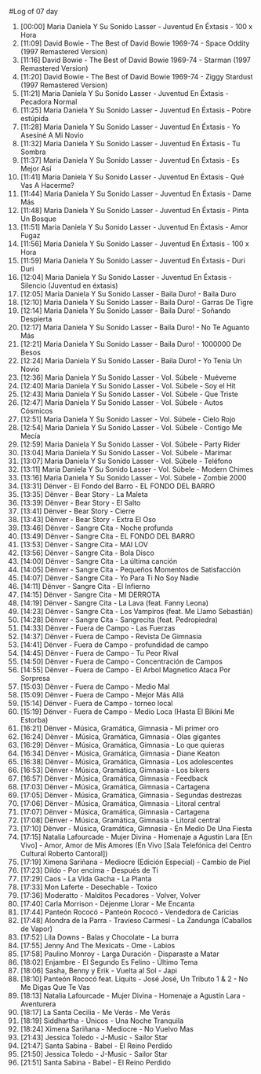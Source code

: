 #Log of 07 day

1. [00:00] Maria Daniela Y Su Sonido Lasser - Juventud En Éxtasis - 100 x Hora
1. [11:09] David Bowie - The Best of David Bowie 1969-74 - Space Oddity (1997 Remastered Version)
1. [11:16] David Bowie - The Best of David Bowie 1969-74 - Starman (1997 Remastered Version)
1. [11:20] David Bowie - The Best of David Bowie 1969-74 - Ziggy Stardust (1997 Remastered Version)
1. [11:21] Maria Daniela Y Su Sonido Lasser - Juventud En Éxtasis - Pecadora Normal
1. [11:25] Maria Daniela Y Su Sonido Lasser - Juventud En Éxtasis - Pobre estúpida
1. [11:28] Maria Daniela Y Su Sonido Lasser - Juventud En Éxtasis - Yo Asesiné A Mi Novio
1. [11:32] Maria Daniela Y Su Sonido Lasser - Juventud En Éxtasis - Tu Sombra
1. [11:37] Maria Daniela Y Su Sonido Lasser - Juventud En Éxtasis - Es Mejor Así
1. [11:41] Maria Daniela Y Su Sonido Lasser - Juventud En Éxtasis - Qué Vas A Hacerme?
1. [11:44] Maria Daniela Y Su Sonido Lasser - Juventud En Éxtasis - Dame Más
1. [11:48] Maria Daniela Y Su Sonido Lasser - Juventud En Éxtasis - Pinta Un Bosque
1. [11:51] Maria Daniela Y Su Sonido Lasser - Juventud En Éxtasis - Amor Fugaz
1. [11:56] Maria Daniela Y Su Sonido Lasser - Juventud En Éxtasis - 100 x Hora
1. [11:59] Maria Daniela Y Su Sonido Lasser - Juventud En Éxtasis - Duri Duri
1. [12:04] Maria Daniela Y Su Sonido Lasser - Juventud En Éxtasis - Silencio (Juventud en éxtasis)
1. [12:05] Maria Daniela Y Su Sonido Lasser - Baila Duro! - Baila Duro
1. [12:10] Maria Daniela Y Su Sonido Lasser - Baila Duro! - Garras De Tigre
1. [12:14] Maria Daniela Y Su Sonido Lasser - Baila Duro! - Soñando Despierta
1. [12:17] Maria Daniela Y Su Sonido Lasser - Baila Duro! - No Te Aguanto Más
1. [12:21] Maria Daniela Y Su Sonido Lasser - Baila Duro! - 1000000 De Besos
1. [12:24] Maria Daniela Y Su Sonido Lasser - Baila Duro! - Yo Tenía Un Novio
1. [12:36] Maria Daniela Y Su Sonido Lasser - Vol. Súbele - Muéveme
1. [12:40] Maria Daniela Y Su Sonido Lasser - Vol. Súbele - Soy el Hit
1. [12:43] Maria Daniela Y Su Sonido Lasser - Vol. Súbele - Que Triste
1. [12:47] Maria Daniela Y Su Sonido Lasser - Vol. Súbele - Autos Cósmicos
1. [12:51] Maria Daniela Y Su Sonido Lasser - Vol. Súbele - Cielo Rojo
1. [12:54] Maria Daniela Y Su Sonido Lasser - Vol. Súbele - Contigo Me Mecía
1. [12:59] Maria Daniela Y Su Sonido Lasser - Vol. Súbele - Party Rider
1. [13:04] Maria Daniela Y Su Sonido Lasser - Vol. Súbele - Marimar
1. [13:07] Maria Daniela Y Su Sonido Lasser - Vol. Súbele - Teléfono
1. [13:11] Maria Daniela Y Su Sonido Lasser - Vol. Súbele - Modern Chimes
1. [13:16] Maria Daniela Y Su Sonido Lasser - Vol. Súbele - Zombie 2000
1. [13:31] Dënver - El Fondo del Barro - EL FONDO DEL BARRO
1. [13:35] Dënver - Bear Story - La Maleta
1. [13:39] Dënver - Bear Story - El Salto
1. [13:41] Dënver - Bear Story - Cierre
1. [13:43] Dënver - Bear Story - Extra El Oso
1. [13:46] Dënver - Sangre Cita - Noche profunda
1. [13:49] Dënver - Sangre Cita - EL FONDO DEL BARRO
1. [13:53] Dënver - Sangre Cita - MAI LOV
1. [13:56] Dënver - Sangre Cita - Bola Disco
1. [14:00] Dënver - Sangre Cita - La última canción
1. [14:05] Dënver - Sangre Cita - Pequeños Momentos de Satisfacción
1. [14:07] Dënver - Sangre Cita - Yo Para Ti No Soy Nadie
1. [14:11] Dënver - Sangre Cita - El Infierno
1. [14:15] Dënver - Sangre Cita - MI DERROTA
1. [14:19] Dënver - Sangre Cita - La Lava (feat. Fanny Leona)
1. [14:23] Dënver - Sangre Cita - Los Vampiros (feat. Me Llamo Sebastián)
1. [14:28] Dënver - Sangre Cita - Sangrecita (feat. Pedropiedra)
1. [14:33] Dënver - Fuera de Campo - Las Fuerzas
1. [14:37] Dënver - Fuera de Campo - Revista De Gimnasia
1. [14:41] Dënver - Fuera de Campo - profundidad de campo
1. [14:45] Dënver - Fuera de Campo - Tu Peor Rival
1. [14:50] Dënver - Fuera de Campo - Concentración de Campos
1. [14:55] Dënver - Fuera de Campo - El Arbol Magnetico Ataca Por Sorpresa
1. [15:03] Dënver - Fuera de Campo - Medio Mal
1. [15:09] Dënver - Fuera de Campo - Mejor Más Allá
1. [15:14] Dënver - Fuera de Campo - torneo local
1. [15:19] Dënver - Fuera de Campo - Medio Loca (Hasta El Bikini Me Estorba)
1. [16:21] Dënver - Música, Gramática, Gimnasia - Mi primer oro
1. [16:24] Dënver - Música, Gramática, Gimnasia - Olas gigantes
1. [16:29] Dënver - Música, Gramática, Gimnasia - Lo que quieras
1. [16:34] Dënver - Música, Gramática, Gimnasia - Diane Keaton
1. [16:38] Dënver - Música, Gramática, Gimnasia - Los adolescentes
1. [16:53] Dënver - Música, Gramática, Gimnasia - Los bikers
1. [16:57] Dënver - Música, Gramática, Gimnasia - Feedback
1. [17:03] Dënver - Música, Gramática, Gimnasia - Cartagena
1. [17:05] Dënver - Música, Gramática, Gimnasia - Segundas destrezas
1. [17:06] Dënver - Música, Gramática, Gimnasia - Litoral central
1. [17:07] Dënver - Música, Gramática, Gimnasia - Cartagena
1. [17:08] Dënver - Música, Gramática, Gimnasia - Litoral central
1. [17:10] Dënver - Música, Gramática, Gimnasia - En Medio De Una Fiesta
1. [17:15] Natalia Lafourcade - Mujer Divina - Homenaje a Agustin Lara [En Vivo] - Amor, Amor de Mis Amores (En Vivo [Sala Telefónica del Centro Cultural Roberto Cantoral])
1. [17:19] Ximena Sariñana - Mediocre (Edición Especial) - Cambio de Piel
1. [17:23] Dildo - Por encima - Después de Ti
1. [17:29] Caos - La Vida Gacha - La Planta
1. [17:33] Mon Laferte - Desechable - Toxico
1. [17:36] Moderatto - Malditos Pecadores - Volver, Volver
1. [17:40] Carla Morrison - Déjenme Llorar - Me Encanta
1. [17:44] Panteón Rococó - Panteón Rococó - Vendedora de Caricias
1. [17:48] Alondra de la Parra - Travieso Carmesí - La Zandunga (Caballos de Vapor)
1. [17:52] Lila Downs - Balas y Chocolate - La burra
1. [17:55] Jenny And The Mexicats - Ome - Labios
1. [17:58] Paulino Monroy - Larga Duración - Disparaste a Matar
1. [18:02] Enjambre - El Segundo Es Felino - Último Tema
1. [18:06] Sasha, Benny y Erik - Vuelta al Sol - Japi
1. [18:10] Panteón Rococó feat. Liquits - José José, Un Tributo 1 & 2 - No Me Digas Que Te Vas
1. [18:13] Natalia Lafourcade - Mujer Divina - Homenaje a Agustín Lara - Aventurera
1. [18:17] La Santa Cecilia - Me Verás - Me Verás
1. [18:19] Siddhartha - Únicos - Una Noche Tranquila
1. [18:24] Ximena Sariñana - Mediocre - No Vuelvo Mas
1. [21:43] Jessica Toledo - J-Music - Sailor Star
1. [21:47] Santa Sabina - Babel - El Reino Perdido
1. [21:50] Jessica Toledo - J-Music - Sailor Star
1. [21:51] Santa Sabina - Babel - El Reino Perdido

